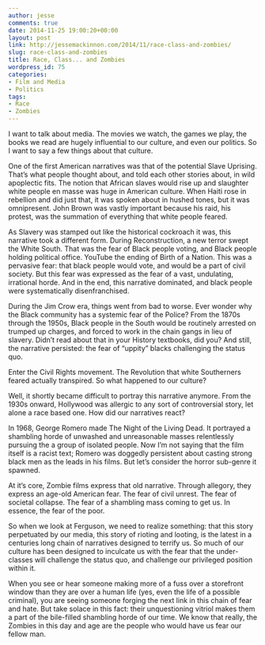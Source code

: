 ```yaml
---
author: jesse
comments: true
date: 2014-11-25 19:00:20+00:00
layout: post
link: http://jessemackinnon.com/2014/11/race-class-and-zombies/
slug: race-class-and-zombies
title: Race, Class... and Zombies
wordpress_id: 75
categories:
- Film and Media
- Politics
tags:
- Race
- Zombies
---
```


I want to talk about media. The movies we watch, the games we play, the books we read are hugely influential to our culture, and even our politics. So I want to say a few things about that culture.

One of the first American narratives was that of the potential Slave Uprising. That’s what people thought about, and told each other stories about, in wild apoplectic fits. The notion that African slaves would rise up and slaughter white people en masse was huge in American culture. When Haiti rose in rebellion and did just that, it was spoken about in hushed tones, but it was omnipresent. John Brown was vastly important because his raid, his protest, was the summation of everything that white people feared.

As Slavery was stamped out like the historical cockroach it was, this narrative took a different form. During Reconstruction, a new terror swept the White South. That was the fear of Black people voting, and Black people holding political office. YouTube the ending of Birth of a Nation. This was a pervasive fear: that black people would vote, and would be a part of civil society. But this fear was expressed as the fear of a vast, undulating, irrational horde. And in the end, this narrative dominated, and black people were systematically disenfranchised.

During the Jim Crow era, things went from bad to worse. Ever wonder why the Black community has a systemic fear of the Police? From the 1870s through the 1950s, Black people in the South would be routinely arrested on trumped up charges, and forced to work in the chain gangs in lieu of slavery. Didn’t read about that in your History textbooks, did you? And still, the narrative persisted: the fear of “uppity” blacks challenging the status quo.

Enter the Civil Rights movement. The Revolution that white Southerners feared actually transpired. So what happened to our culture?

Well, it shortly became difficult to portray this narrative anymore. From the 1930s onward, Hollywood was allergic to any sort of controversial story, let alone a race based one. How did our narratives react?

In 1968, George Romero made The Night of the Living Dead. It portrayed a shambling horde of unwashed and unreasonable masses relentlessly pursuing the a group of isolated people. Now I’m not saying that the film itself is a racist text; Romero was doggedly persistent about casting strong black men as the leads in his films. But let’s consider the horror sub-genre it spawned.

At it’s core, Zombie films express that old narrative. Through allegory, they express an age-old American fear. The fear of civil unrest. The fear of societal collapse. The fear of a shambling mass coming to get us. In essence, the fear of the poor.

So when we look at Ferguson, we need to realize something: that this story perpetuated by our media, this story of rioting and looting, is the latest in a centuries long chain of narratives designed to terrify us. So much of our culture has been designed to inculcate us with the fear that the under-classes will challenge the status quo, and challenge our privileged position within it.

When you see or hear someone making more of a fuss over a storefront window than they are over a human life (yes, even the life of a possible criminal), you are seeing someone forging the next link in this chain of fear and hate. But take solace in this fact: their unquestioning vitriol makes them a part of the bile-filled shambling horde of our time. We know that really, the Zombies in this day and age are the people who would have us fear our fellow man.
